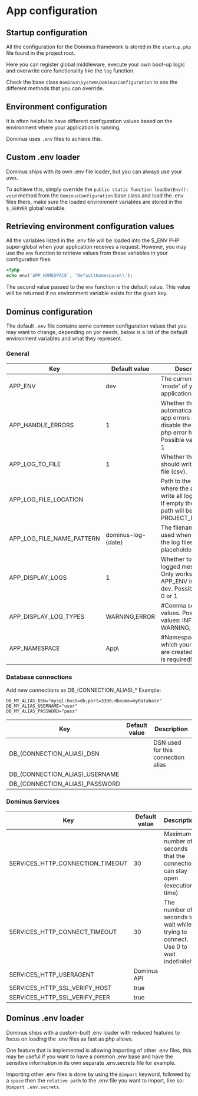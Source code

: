 # App configuration

## Startup configuration

All the configuration for the Dominus framework is stored in the `startup.php` file found in the project root.

Here you can register global middleware, execute your own boot-up logic and overwrite core functionality like the `log` function.

Check the base class `Dominus\System\DominusConfiguration` to see the different methods that you can override.

## Environment configuration

It is often helpful to have different configuration values based on the environment where your application is running.

Dominus uses `.env` files to achieve this.

## Custom .env loader

Dominus ships with its own .env file loader, but you can always use your own. 

To achieve this, simply override the `public static function loadDotEnv(): void` method from the `DominusConfiguration` base class and load the .env files there, make sure the loaded environment variables are stored in the `$_SERVER` global variable.

## Retrieving environment configuration values

All the variables listed in the .env file will be loaded into the $_ENV PHP super-global when your application receives a request. However, you may use the `env` function to retrieve values from these variables in your configuration files:

``` php
<?php
echo env('APP_NAMESPACE', 'DefaultNamespace\\');
```

The second value passed to the `env` function is the default value. This value will be returned if no environment variable exists for the given key.


## Dominus configuration

The default `.env` file contains some common configuration values that you may want to change, depending on yor needs, below is a list of the default environment variables and what they represent.

### General

| Key                       | Default value      | Description                                                                                                                 |
|---------------------------|--------------------|-----------------------------------------------------------------------------------------------------------------------------|
| APP_ENV                   | dev                | The current running 'mode' of your application.                                                                             |
| APP_HANDLE_ERRORS         | 1                  | Whether the app will automatically log any app errors and disable the default php error handler. Possible values: 0 or 1    |
| APP_LOG_TO_FILE           | 1                  | Whether the app should write logs to file (csv).                                                                            |
| APP_LOG_FILE_LOCATION     |                    | Path to the directory where the app will write all log csv files. If empty the default path will be used: PROJECT_ROOT/Logs |
| APP_LOG_FILE_NAME_PATTERN | dominus-log-{date} | The filename pattern used when creating the log files. Possible placeholders: {date}                                        |
| APP_DISPLAY_LOGS          | 1                  | Whether to print logged messages. Only works if APP_ENV is set to dev. Possible values: 0 or 1                              |
| APP_DISPLAY_LOG_TYPES     | WARNING,ERROR      | #Comma separated values. Possible values: INFO, WARNING, ERROR                                                              |
| APP_NAMESPACE             | App\\              | #Namespace under which your modules are created. Trailing \ is required!                                                    |


### Database connections

Add new connections as DB_(CONNECTION_ALIAS)_*
Example:
```
DB_MY_ALIAS_DSN="mysql:host=db;port=3306;dbname=myDatabase"
DB_MY_ALIAS_USERNAME="user"
DB_MY_ALIAS_PASSWORD="pass"
```

| Key                            | Default value | Description                        |
|--------------------------------|---------------|------------------------------------|
| DB_(CONNECTION_ALIAS)_DSN      |               | DSN used for this connection alias |
| DB_(CONNECTION_ALIAS)_USERNAME |               |                                    |
| DB_(CONNECTION_ALIAS)_PASSWORD |               |                                    |

### Dominus Services

| Key                              | Default value | Description                                                                        |
|----------------------------------|---------------|------------------------------------------------------------------------------------|
| SERVICES_HTTP_CONNECTION_TIMEOUT | 30            | Maximum number of seconds that the connection can stay open (execution time)       |
| SERVICES_HTTP_CONNECT_TIMEOUT    | 30            | The number of seconds to wait while trying to connect. Use 0 to wait indefinitely. |
| SERVICES_HTTP_USERAGENT          | Dominus API   |                                                                                    |
| SERVICES_HTTP_SSL_VERIFY_HOST    | true          |                                                                                    |
| SERVICES_HTTP_SSL_VERIFY_PEER    | true          |                                                                                    |


## Dominus .env loader

Dominus ships with a custom-built .env loader with reduced features to focus on loading the .env files as fast as php allows.

One feature that is implemented is allowing importing of other .env files, this may be useful if you want to have a common .env base and have the sensitive information in its own  separate .env.secrets file for example.

Importing other .env files is done by using the `@import` keyword, followed by a `space` then the `relative path` to the .env file you want to import, like so: `@import .env.secrets`.